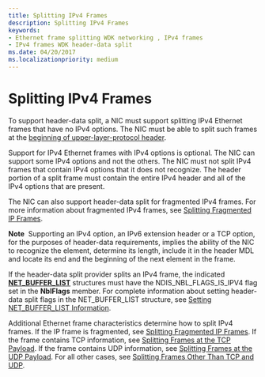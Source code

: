 ```yaml
---
title: Splitting IPv4 Frames
description: Splitting IPv4 Frames
keywords:
- Ethernet frame splitting WDK networking , IPv4 frames
- IPv4 frames WDK header-data split
ms.date: 04/20/2017
ms.localizationpriority: medium
---
```


# Splitting IPv4 Frames





To support header-data split, a NIC must support splitting IPv4 Ethernet frames that have no IPv4 options. The NIC must be able to split such frames at the [beginning of upper-layer-protocol header](splitting-frames-at-the-beginning-of-the-upper-layer-protocol-headers.md).

Support for IPv4 Ethernet frames with IPv4 options is optional. The NIC can support some IPv4 options and not the others. The NIC must not split IPv4 frames that contain IPv4 options that it does not recognize. The header portion of a split frame must contain the entire IPv4 header and all of the IPv4 options that are present.

The NIC can also support header-data split for fragmented IPv4 frames. For more information about fragmented IPv4 frames, see [Splitting Fragmented IP Frames](splitting-fragmented-ip-frames.md).

**Note**  Supporting an IPv4 option, an IPv6 extension header or a TCP option, for the purposes of header-data requirements, implies the ability of the NIC to recognize the element, determine its length, include it in the header MDL and locate its end and the beginning of the next element in the frame.

 

If the header-data split provider splits an IPv4 frame, the indicated [**NET\_BUFFER\_LIST**](/windows-hardware/drivers/ddi/ndis/ns-ndis-_net_buffer_list) structures must have the NDIS\_NBL\_FLAGS\_IS\_IPV4 flag set in the **NblFlags** member. For complete information about setting header-data split flags in the NET\_BUFFER\_LIST structure, see [Setting NET\_BUFFER\_LIST Information](setting-net-buffer-list-information.md).

Additional Ethernet frame characteristics determine how to split IPv4 frames. If the IP frame is fragmented, see [Splitting Fragmented IP Frames](splitting-fragmented-ip-frames.md). If the frame contains TCP information, see [Splitting Frames at the TCP Payload](splitting-frames-at-the-tcp-payload.md). If the frame contains UDP information, see [Splitting Frames at the UDP Payload](splitting-frames-at-the-udp-payload.md). For all other cases, see [Splitting Frames Other Than TCP and UDP](splitting-icmp-frames-and-other-upper-layer-protocol-frames.md).

 

